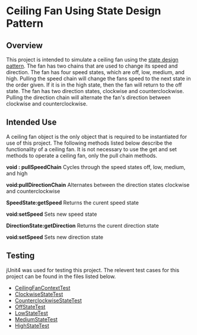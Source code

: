 # Ceiling Fan Using State Design Pattern

## Overview

This project is intended to simulate a ceiling fan using the [state design pattern](https://www.tutorialspoint.com/design_pattern/state_pattern.htm). The fan has two chains that are used to change its speed and direction. The fan has four speed states, which are off, low, medium, and high. Pulling the speed chain will change the fans speed to the next state in the order given. If it is in the high state, then the fan will return to the off state. The fan has two direction states, clockwise and counterclockwise. Pulling the direction chain will alternate the fan's direction between clockwise and counterclockwise. 

## Intended Use

A ceiling fan object is the only object that is required to be instantiated for use of this project. The following methods listed below describe the functionality of a ceiling fan. It is not necessary to use the get and set methods to operate a ceiling fan, only the pull chain methods.  

**void : pullSpeedChain** Cycles through the speed states off, low, medium, and high

**void:pullDirectionChain** Alternates between the direction states clockwise and counterclockwise

**SpeedState:getSpeed** Returns the curent speed state

**void:setSpeed** Sets new speed state

**DirectionState:getDirection** Returns the curent direction state

**void:setSpeed** Sets new direction state

## Testing

jUnit4 was used for testing this project. The relevent test cases for this project can be found in the files listed below.

- [CeilingFanContextTest](https://github.com/RGlessing/ceiling-fan-state-design-pattern/blob/03733a129b9f4b6b6cefea77952f6d7f403d2a02/src/test/java/org/example/CeilingFanContextTest.java)
- [ClockwiseStateTest](https://github.com/RGlessing/ceiling-fan-state-design-pattern/blob/03733a129b9f4b6b6cefea77952f6d7f403d2a02/src/test/java/org/example/ClockwiseStateTest.java)
- [CounterclockwiseStateTest](https://github.com/RGlessing/ceiling-fan-state-design-pattern/blob/03733a129b9f4b6b6cefea77952f6d7f403d2a02/src/test/java/org/example/CounterclockwiseStateTest.java)
- [OffStateTest](https://github.com/RGlessing/ceiling-fan-state-design-pattern/blob/03733a129b9f4b6b6cefea77952f6d7f403d2a02/src/test/java/org/example/OffStateTest.java)
- [LowStateTest](https://github.com/RGlessing/ceiling-fan-state-design-pattern/blob/03733a129b9f4b6b6cefea77952f6d7f403d2a02/src/test/java/org/example/LowStateTest.java)
- [MediumStateTest](https://github.com/RGlessing/ceiling-fan-state-design-pattern/blob/03733a129b9f4b6b6cefea77952f6d7f403d2a02/src/test/java/org/example/MediumStateTest.java)
- [HighStateTest](https://github.com/RGlessing/ceiling-fan-state-design-pattern/blob/03733a129b9f4b6b6cefea77952f6d7f403d2a02/src/test/java/org/example/HighStateTest.java)
